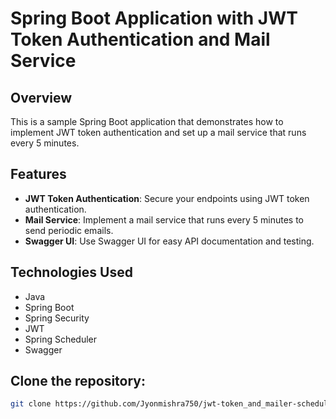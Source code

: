 # Spring Boot Application with JWT Token Authentication and Mail Service

## Overview

This is a sample Spring Boot application that demonstrates how to implement JWT token authentication and set up a mail service that runs every 5 minutes. 

## Features

- **JWT Token Authentication**: Secure your endpoints using JWT token authentication.
- **Mail Service**: Implement a mail service that runs every 5 minutes to send periodic emails.
- **Swagger UI**: Use Swagger UI for easy API documentation and testing.

## Technologies Used

- Java
- Spring Boot
- Spring Security
- JWT
- Spring Scheduler
- Swagger

## Clone the repository:

   ```sh
   git clone https://github.com/Jyonmishra750/jwt-token_and_mailer-scheduler.git
